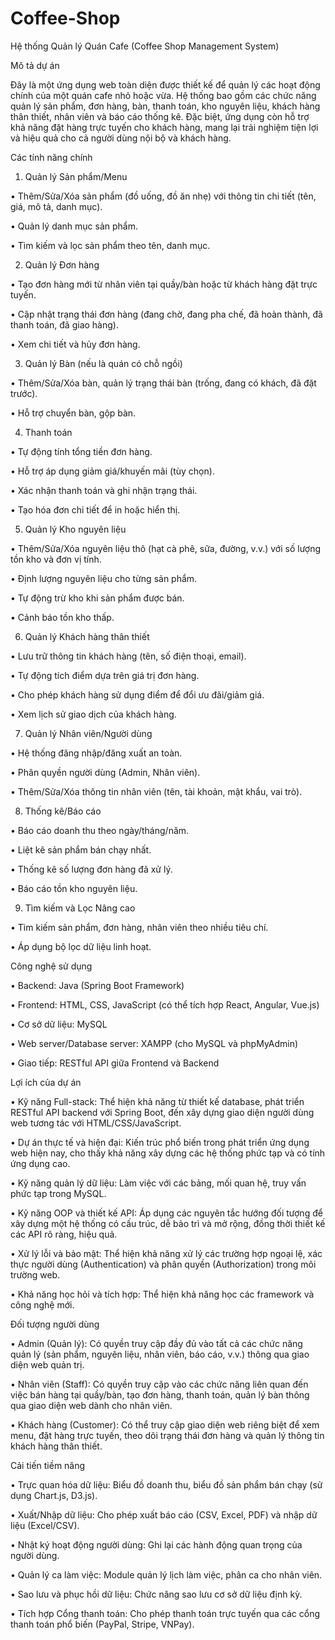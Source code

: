 # Coffee-Shop
Hệ thống Quản lý Quán Cafe (Coffee Shop Management System)

Mô tả dự án

Đây là một ứng dụng web toàn diện được thiết kế để quản lý các hoạt động chính của một quán cafe nhỏ hoặc vừa. Hệ thống bao gồm các chức năng quản lý sản phẩm, đơn hàng, bàn, thanh toán, kho nguyên liệu, khách hàng thân thiết, nhân viên và báo cáo thống kê. Đặc biệt, ứng dụng còn hỗ trợ khả năng đặt hàng trực tuyến cho khách hàng, mang lại trải nghiệm tiện lợi và hiệu quả cho cả người dùng nội bộ và khách hàng.

Các tính năng chính

1. Quản lý Sản phẩm/Menu

•
Thêm/Sửa/Xóa sản phẩm (đồ uống, đồ ăn nhẹ) với thông tin chi tiết (tên, giá, mô tả, danh mục).

•
Quản lý danh mục sản phẩm.

•
Tìm kiếm và lọc sản phẩm theo tên, danh mục.

2. Quản lý Đơn hàng

•
Tạo đơn hàng mới từ nhân viên tại quầy/bàn hoặc từ khách hàng đặt trực tuyến.

•
Cập nhật trạng thái đơn hàng (đang chờ, đang pha chế, đã hoàn thành, đã thanh toán, đã giao hàng).

•
Xem chi tiết và hủy đơn hàng.

3. Quản lý Bàn (nếu là quán có chỗ ngồi)

•
Thêm/Sửa/Xóa bàn, quản lý trạng thái bàn (trống, đang có khách, đã đặt trước).

•
Hỗ trợ chuyển bàn, gộp bàn.

4. Thanh toán

•
Tự động tính tổng tiền đơn hàng.

•
Hỗ trợ áp dụng giảm giá/khuyến mãi (tùy chọn).

•
Xác nhận thanh toán và ghi nhận trạng thái.

•
Tạo hóa đơn chi tiết để in hoặc hiển thị.

5. Quản lý Kho nguyên liệu

•
Thêm/Sửa/Xóa nguyên liệu thô (hạt cà phê, sữa, đường, v.v.) với số lượng tồn kho và đơn vị tính.

•
Định lượng nguyên liệu cho từng sản phẩm.

•
Tự động trừ kho khi sản phẩm được bán.

•
Cảnh báo tồn kho thấp.

6. Quản lý Khách hàng thân thiết

•
Lưu trữ thông tin khách hàng (tên, số điện thoại, email).

•
Tự động tích điểm dựa trên giá trị đơn hàng.

•
Cho phép khách hàng sử dụng điểm để đổi ưu đãi/giảm giá.

•
Xem lịch sử giao dịch của khách hàng.

7. Quản lý Nhân viên/Người dùng

•
Hệ thống đăng nhập/đăng xuất an toàn.

•
Phân quyền người dùng (Admin, Nhân viên).

•
Thêm/Sửa/Xóa thông tin nhân viên (tên, tài khoản, mật khẩu, vai trò).

8. Thống kê/Báo cáo

•
Báo cáo doanh thu theo ngày/tháng/năm.

•
Liệt kê sản phẩm bán chạy nhất.

•
Thống kê số lượng đơn hàng đã xử lý.

•
Báo cáo tồn kho nguyên liệu.

9. Tìm kiếm và Lọc Nâng cao

•
Tìm kiếm sản phẩm, đơn hàng, nhân viên theo nhiều tiêu chí.

•
Áp dụng bộ lọc dữ liệu linh hoạt.

Công nghệ sử dụng

•
Backend: Java (Spring Boot Framework)

•
Frontend: HTML, CSS, JavaScript (có thể tích hợp React, Angular, Vue.js)

•
Cơ sở dữ liệu: MySQL

•
Web server/Database server: XAMPP (cho MySQL và phpMyAdmin)

•
Giao tiếp: RESTful API giữa Frontend và Backend

Lợi ích của dự án

•
Kỹ năng Full-stack: Thể hiện khả năng từ thiết kế database, phát triển RESTful API backend với Spring Boot, đến xây dựng giao diện người dùng web tương tác với HTML/CSS/JavaScript.

•
Dự án thực tế và hiện đại: Kiến trúc phổ biến trong phát triển ứng dụng web hiện nay, cho thấy khả năng xây dựng các hệ thống phức tạp và có tính ứng dụng cao.

•
Kỹ năng quản lý dữ liệu: Làm việc với các bảng, mối quan hệ, truy vấn phức tạp trong MySQL.

•
Kỹ năng OOP và thiết kế API: Áp dụng các nguyên tắc hướng đối tượng để xây dựng một hệ thống có cấu trúc, dễ bảo trì và mở rộng, đồng thời thiết kế các API rõ ràng, hiệu quả.

•
Xử lý lỗi và bảo mật: Thể hiện khả năng xử lý các trường hợp ngoại lệ, xác thực người dùng (Authentication) và phân quyền (Authorization) trong môi trường web.

•
Khả năng học hỏi và tích hợp: Thể hiện khả năng học các framework và công nghệ mới.

Đối tượng người dùng

•
Admin (Quản lý): Có quyền truy cập đầy đủ vào tất cả các chức năng quản lý (sản phẩm, nguyên liệu, nhân viên, báo cáo, v.v.) thông qua giao diện web quản trị.

•
Nhân viên (Staff): Có quyền truy cập vào các chức năng liên quan đến việc bán hàng tại quầy/bàn, tạo đơn hàng, thanh toán, quản lý bàn thông qua giao diện web dành cho nhân viên.

•
Khách hàng (Customer): Có thể truy cập giao diện web riêng biệt để xem menu, đặt hàng trực tuyến, theo dõi trạng thái đơn hàng và quản lý thông tin khách hàng thân thiết.

Cải tiến tiềm năng

•
Trực quan hóa dữ liệu: Biểu đồ doanh thu, biểu đồ sản phẩm bán chạy (sử dụng Chart.js, D3.js).

•
Xuất/Nhập dữ liệu: Cho phép xuất báo cáo (CSV, Excel, PDF) và nhập dữ liệu (Excel/CSV).

•
Nhật ký hoạt động người dùng: Ghi lại các hành động quan trọng của người dùng.

•
Quản lý ca làm việc: Module quản lý lịch làm việc, phân ca cho nhân viên.

•
Sao lưu và phục hồi dữ liệu: Chức năng sao lưu cơ sở dữ liệu định kỳ.

•
Tích hợp Cổng thanh toán: Cho phép thanh toán trực tuyến qua các cổng thanh toán phổ biến (PayPal, Stripe, VNPay).

